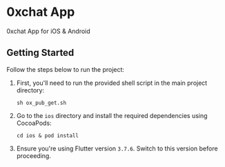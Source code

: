 # 0xchat App

0xchat App for iOS & Android

## Getting Started

Follow the steps below to run the project:

1. 
   First, you'll need to run the provided shell script in the main project directory:
   
   ```
   sh ox_pub_get.sh
   ```

2. Go to the `ios` directory and install the required dependencies using CocoaPods:

   ```
   cd ios & pod install
   ```

3. Ensure you're using Flutter version `3.7.6`. Switch to this version before proceeding.